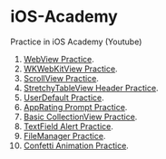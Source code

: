 # iOS-Academy
Practice in iOS Academy (Youtube) 

1) [WebView Practice](https://github.com/ByoungilYoun/iOS-Academy/blob/main/WebViewPractice/WebViewPractice/ViewController.swift).  
2) [WKWebKitView Practice](https://github.com/ByoungilYoun/iOS-Academy/blob/main/WKWebKitViewPractice/WKWebKitViewPractice/WebViewController.swift).  
3) [ScrollView Practice](https://github.com/ByoungilYoun/iOS-Academy/blob/main/ScrollViewPractice/ScrollViewPractice/ViewController.swift).  
4) [StretchyTableView Header Practice](https://github.com/ByoungilYoun/iOS-Academy/tree/main/StretchyTableViewHeader/StretchyTableViewHeader).  
5) [UserDefault Practice](https://github.com/ByoungilYoun/iOS-Academy/blob/main/UserDefaultsPractice/UserDefaultsPractice/ViewController.swift).  
6) [AppRating Prompt Practice](https://github.com/ByoungilYoun/iOS-Academy/blob/main/AppRatingPrompt/AppRatingPrompt/ViewController.swift).  
7) [Basic CollectionView Practice](https://github.com/ByoungilYoun/iOS-Academy/tree/main/BasicCollectionViewPractice/BasicCollectionViewPractice).  
8) [TextField Alert Practice](https://github.com/ByoungilYoun/iOS-Academy/blob/main/FieldsInAlert_Tutorial/FieldsInAlert_Tutorial/ViewController.swift).  
9) [FileManager Practice](https://github.com/ByoungilYoun/iOS-Academy/blob/main/FileManagerTutorial/FileManagerTutorial/ViewController.swift).  
10) [Confetti Animation Practice](https://github.com/ByoungilYoun/iOS-Academy/blob/main/ConfettiAnimationEffectTutorial/ConfettiAnimationEffectTutorial/ViewController.swift).  
